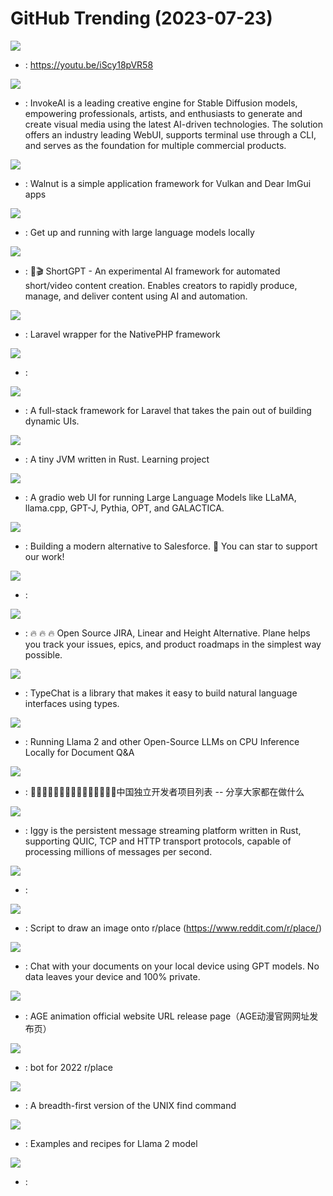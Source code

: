 # GitHub Trending (2023-07-23)

![](https://img.shields.io/badge/C%23-New%20116-green?style=flat-square&logo=appveyor)
- [](https://github.comundefined): https://youtu.be/iScy18pVR58

![](https://img.shields.io/badge/Jupyter%20Notebook-New%2096-green?style=flat-square&logo=appveyor)
- [](https://github.comundefined): InvokeAI is a leading creative engine for Stable Diffusion models, empowering professionals, artists, and enthusiasts to generate and create visual media using the latest AI-driven technologies. The solution offers an industry leading WebUI, supports terminal use through a CLI, and serves as the foundation for multiple commercial products.

![](https://img.shields.io/badge/C%2B%2B-New%2097-green?style=flat-square&logo=appveyor)
- [](https://github.comundefined): Walnut is a simple application framework for Vulkan and Dear ImGui apps

![](https://img.shields.io/badge/C-New%20952-green?style=flat-square&logo=appveyor)
- [](https://github.comundefined): Get up and running with large language models locally

![](https://img.shields.io/badge/Python-New%20326-green?style=flat-square&logo=appveyor)
- [](https://github.comundefined): 🚀🎬 ShortGPT - An experimental AI framework for automated short/video content creation. Enables creators to rapidly produce, manage, and deliver content using AI and automation.

![](https://img.shields.io/badge/PHP-New%20480-green?style=flat-square&logo=appveyor)
- [](https://github.comundefined): Laravel wrapper for the NativePHP framework

![](https://img.shields.io/badge/Python-New%2027-green?style=flat-square&logo=appveyor)
- [](https://github.comundefined): 

![](https://img.shields.io/badge/PHP-New%2085-green?style=flat-square&logo=appveyor)
- [](https://github.comundefined): A full-stack framework for Laravel that takes the pain out of building dynamic UIs.

![](https://img.shields.io/badge/Rust-New%20156-green?style=flat-square&logo=appveyor)
- [](https://github.comundefined): A tiny JVM written in Rust. Learning project

![](https://img.shields.io/badge/Python-New%20157-green?style=flat-square&logo=appveyor)
- [](https://github.comundefined): A gradio web UI for running Large Language Models like LLaMA, llama.cpp, GPT-J, Pythia, OPT, and GALACTICA.

![](https://img.shields.io/badge/TypeScript-New%20476-green?style=flat-square&logo=appveyor)
- [](https://github.comundefined): Building a modern alternative to Salesforce. 🌟 You can star to support our work!

![](https://img.shields.io/badge/none-New%2056-green?style=flat-square&logo=appveyor)
- [](https://github.comundefined): 

![](https://img.shields.io/badge/TypeScript-New%20367-green?style=flat-square&logo=appveyor)
- [](https://github.comundefined): 🔥 🔥 🔥 Open Source JIRA, Linear and Height Alternative. Plane helps you track your issues, epics, and product roadmaps in the simplest way possible.

![](https://img.shields.io/badge/TypeScript-New%20350-green?style=flat-square&logo=appveyor)
- [](https://github.comundefined): TypeChat is a library that makes it easy to build natural language interfaces using types.

![](https://img.shields.io/badge/Python-New%2090-green?style=flat-square&logo=appveyor)
- [](https://github.comundefined): Running Llama 2 and other Open-Source LLMs on CPU Inference Locally for Document Q&A

![](https://img.shields.io/badge/none-New%2075-green?style=flat-square&logo=appveyor)
- [](https://github.comundefined): 👩🏿‍💻👨🏾‍💻👩🏼‍💻👨🏽‍💻👩🏻‍💻中国独立开发者项目列表 -- 分享大家都在做什么

![](https://img.shields.io/badge/Rust-New%2046-green?style=flat-square&logo=appveyor)
- [](https://github.comundefined): Iggy is the persistent message streaming platform written in Rust, supporting QUIC, TCP and HTTP transport protocols, capable of processing millions of messages per second.

![](https://img.shields.io/badge/JavaScript-New%201-green?style=flat-square&logo=appveyor)
- [](https://github.comundefined): 

![](https://img.shields.io/badge/Python-New%2043-green?style=flat-square&logo=appveyor)
- [](https://github.comundefined): Script to draw an image onto r/place (https://www.reddit.com/r/place/)

![](https://img.shields.io/badge/Python-New%2068-green?style=flat-square&logo=appveyor)
- [](https://github.comundefined): Chat with your documents on your local device using GPT models. No data leaves your device and 100% private.

![](https://img.shields.io/badge/none-New%20144-green?style=flat-square&logo=appveyor)
- [](https://github.comundefined): AGE animation official website URL release page（AGE动漫官网网址发布页）

![](https://img.shields.io/badge/Python-New%204-green?style=flat-square&logo=appveyor)
- [](https://github.comundefined): bot for 2022 r/place

![](https://img.shields.io/badge/C-New%2046-green?style=flat-square&logo=appveyor)
- [](https://github.comundefined): A breadth-first version of the UNIX find command

![](https://img.shields.io/badge/Python-New%20215-green?style=flat-square&logo=appveyor)
- [](https://github.comundefined): Examples and recipes for Llama 2 model

![](https://img.shields.io/badge/Python-New%20138-green?style=flat-square&logo=appveyor)
- [](https://github.comundefined): 


